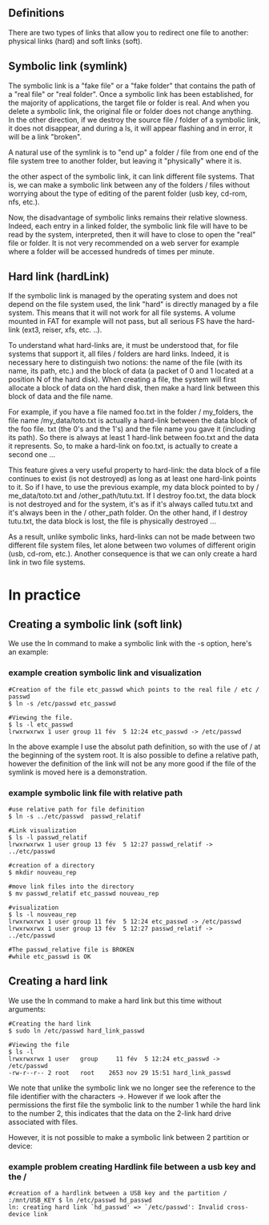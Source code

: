 ## Definitions
There are two types of links that allow you to redirect one file to another: physical links (hard) and soft links (soft).

## Symbolic link (symlink)
The symbolic link is a "fake file" or a "fake folder" that contains the path of a "real file" or "real folder". Once a symbolic link has been established, for the majority of applications, the target file or folder is real. And when you delete a symbolic link, the original file or folder does not change anything. In the other direction, if we destroy the source file / folder of a symbolic link, it does not disappear, and during a ls, it will appear flashing and in error, it will be a link "broken".


A natural use of the symlink is to "end up" a folder / file from one end of the file system tree to another folder, but leaving it "physically" where it is.


the other aspect of the symbolic link, it can link different file systems. That is, we can make a symbolic link between any of the folders / files without worrying about the type of editing of the parent folder (usb key, cd-rom, nfs, etc.).


Now, the disadvantage of symbolic links remains their relative slowness. Indeed, each entry in a linked folder, the symbolic link file will have to be read by the system, interpreted, then it will have to close to open the "real" file or folder. It is not very recommended on a web server for example where a folder will be accessed hundreds of times per minute.
 
 
## Hard link (hardLink)
If the symbolic link is managed by the operating system and does not depend on the file system used, the link "hard" is directly managed by a file system. This means that it will not work for all file systems. A volume mounted in FAT for example will not pass, but all serious FS have the hard-link (ext3, reiser, xfs, etc. ..).


To understand what hard-links are, it must be understood that, for file systems that support it, all files / folders are hard links. Indeed, it is necessary here to distinguish two notions: the name of the file (with its name, its path, etc.) and the block of data (a packet of 0 and 1 located at a position N of the hard disk). When creating a file, the system will first allocate a block of data on the hard disk, then make a hard link between this block of data and the file name.


For example, if you have a file named foo.txt in the folder / my_folders, the file name /my_data/toto.txt is actually a hard-link between the data block of the foo file. txt (the 0's and the 1's) and the file name you gave it (including its path). So there is always at least 1 hard-link between foo.txt and the data it represents. So, to make a hard-link on foo.txt, is actually to create a second one ...


This feature gives a very useful property to hard-link: the data block of a file continues to exist (is not destroyed) as long as at least one hard-link points to it. So if I have, to use the previous example, my data block pointed to by / me_data/toto.txt and /other_path/tutu.txt. If I destroy foo.txt, the data block is not destroyed and for the system, it's as if it's always called tutu.txt and it's always been in the / other_path folder. On the other hand, if I destroy tutu.txt, the data block is lost, the file is physically destroyed ...


As a result, unlike symbolic links, hard-links can not be made between two different file system files, let alone between two volumes of different origin (usb, cd-rom, etc.). Another consequence is that we can only create a hard link in two file systems.
 
 
# In practice
## Creating a symbolic link (soft link)

We use the ln command to make a symbolic link with the -s option, here's an example:

### example creation symbolic link and visualization

    #Creation of the file etc_passwd which points to the real file / etc / passwd
    $ ln -s /etc/passwd etc_passwd
 
    #Viewing the file.
    $ ls -l etc_passwd
    lrwxrwxrwx 1 user group 11 fév  5 12:24 etc_passwd -> /etc/passwd

In the above example I use the absolut path definition, so with the use of / at the beginning of the system root. It is also possible to define a relative path, however the definition of the link will not be any more good if the file of the symlink is moved here is a demonstration.

### example symbolic link file with relative path

```
#use relative path for file definition
$ ln -s ../etc/passwd  passwd_relatif
 
#Link visualization
$ ls -l passwd_relatif
lrwxrwxrwx 1 user group 13 fév  5 12:27 passwd_relatif -> ../etc/passwd
 
#creation of a directory
$ mkdir nouveau_rep
 
#move link files into the directory
$ mv passwd_relatif etc_passwd nouveau_rep 
 
#visualization
$ ls -l nouveau_rep 
lrwxrwxrwx 1 user group 11 fév  5 12:24 etc_passwd -> /etc/passwd
lrwxrwxrwx 1 user group 13 fév  5 12:27 passwd_relatif -> ../etc/passwd
 
#The passwd_relative file is BROKEN
#while etc_passwd is OK
```

## Creating a hard link
We use the ln command to make a hard link but this time without arguments: 

```
#Creating the hard link
$ sudo ln /etc/passwd hard_link_passwd
 
#Viewing the file
$ ls -l 
lrwxrwxrwx 1 user   group     11 fév  5 12:24 etc_passwd -> /etc/passwd
-rw-r--r-- 2 root   root    2653 nov 29 15:51 hard_link_passwd
```

We note that unlike the symbolic link we no longer see the reference to the file identifier with the characters ->. However if we look after the permissions the first file the symbolic link to the number 1 while the hard link to the number 2, this indicates that the data on the 2-link hard drive associated with files.


However, it is not possible to make a symbolic link between 2 partition or device:

### example problem creating Hardlink file between a usb key and the /


    #creation of a hardlink between a USB key and the partition /
    :/mnt/USB_KEY $ ln /etc/passwd hd_passwd
    ln: creating hard link `hd_passwd' => `/etc/passwd': Invalid cross-device link

